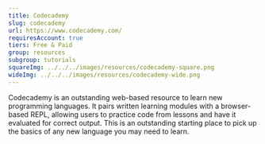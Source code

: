 ```yaml
---
title: Codecademy
slug: codecademy
url: https://www.codecademy.com/
requiresAccount: true
tiers: Free & Paid
group: resources
subgroup: tutorials
squareImg: ../../../images/resources/codecademy-square.png
wideImg: ../../../images/resources/codecademy-wide.png
---
```


Codecademy is an outstanding web-based resource to learn new programming languages.  It pairs written learning modules with a browser-based REPL, allowing users to practice code from lessons and have it evaluated for correct output.  This is an outstanding starting place to pick up the basics of any new language you may need to learn.